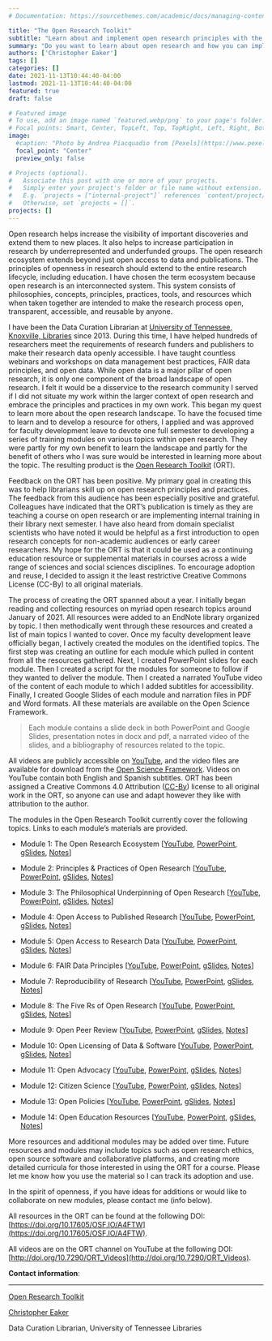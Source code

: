 ```yaml
---
# Documentation: https://sourcethemes.com/academic/docs/managing-content/

title: "The Open Research Toolkit"
subtitle: "Learn about and implement open research principles with the Open Research Toolkit."
summary: "Do you want to learn about open research and how you can implement open research principles in your work? The Open Research Toolkit is a series of educational modules designed to give you a basic understanding of the open research ecosystem."
authors: ['Christopher Eaker']
tags: []
categories: []
date: 2021-11-13T10:44:40-04:00
lastmod: 2021-11-13T10:44:40-04:00
featured: true
draft: false

# Featured image
# To use, add an image named `featured.webp/png` to your page's folder.
# Focal points: Smart, Center, TopLeft, Top, TopRight, Left, Right, BottomLeft, Bottom, BottomRight.
image:
  #caption: "Photo by Andrea Piacquadio from [Pexels](https://www.pexels.com/photo/happy-ethnic-woman-sitting-at-table-with-laptop-3769021/)"
  focal_point: "Center"
  preview_only: false

# Projects (optional).
#   Associate this post with one or more of your projects.
#   Simply enter your project's folder or file name without extension.
#   E.g. `projects = ["internal-project"]` references `content/project/deep-learning/index.md`.
#   Otherwise, set `projects = []`.
projects: []
---
```



Open research helps increase the visibility of important discoveries and extend them to new places. It also helps to increase participation in research by underrepresented and underfunded groups. The open research ecosystem extends beyond just open access to data and publications. The principles of openness in research should extend to the entire research lifecycle, including education. I have chosen the term ecosystem because open research is an interconnected system. This system consists of philosophies, concepts, principles, practices, tools, and resources which when taken together are intended to make the research process open, transparent, accessible, and reusable by anyone. 

I have been the Data Curation Librarian at [University of Tennessee, Knoxville, Libraries](https://www.lib.utk.edu/) since 2013. During this time, I have helped hundreds of researchers meet the requirements of research funders and publishers to make their research data openly accessible. I have taught countless webinars and workshops on data management best practices, FAIR data principles, and open data. While open data is a major pillar of open research, it is only one component of the broad landscape of open research. I felt it would be a disservice to the research community I served if I did not situate my work within the larger context of open research and embrace the principles and practices in my own work. This began my quest to learn more about the open research landscape. To have the focused time to learn and to develop a resource for others, I applied and was approved for faculty development leave to devote one full semester to developing a series of training modules on various topics within open research. They were partly for my own benefit to learn the landscape and partly for the benefit of others who I was sure would be interested in learning more about the topic. The resulting product is the [Open Research Toolkit](https://doi.org/10.17605/OSF.IO/A4FTW) (ORT). 

Feedback on the ORT has been positive. My primary goal in creating this was to help librarians skill up on open research principles and practices. The feedback from this audience has been especially positive and grateful. Colleagues have indicated that the ORT’s publication is timely as they are teaching a course on open research or are implementing internal training in their library next semester. I have also heard from domain specialist scientists who have noted it would be helpful as a first introduction to open research concepts for non-academic audiences or early career researchers. My hope for the ORT is that it could be used as a continuing education resource or supplemental materials in courses across a wide range of sciences and social sciences disciplines. To encourage adoption and reuse, I decided to assign it the least restrictive Creative Commons License (CC-By) to all original materials.

The process of creating the ORT spanned about a year. I initially began reading and collecting resources on myriad open research topics around January of 2021. All resources were added to an EndNote library organized by topic. I then methodically went through these resources and created a list of main topics I wanted to cover. Once my faculty development leave officially began, I actively created the modules on the identified topics. The first step was creating an outline for each module which pulled in content from all the resources gathered. Next, I created PowerPoint slides for each module. Then I created a script for the modules for someone to follow if they wanted to deliver the module. Then I created a narrated YouTube video of the content of each module to which I added subtitles for accessibility. Finally, I created Google Slides of each module and narration files in PDF and Word formats. All these materials are available on the Open Science Framework. 

> Each module contains a slide deck in both PowerPoint and Google Slides, presentation notes in docx and pdf, a narrated video of the slides, and a bibliography of resources related to the topic. 

All videos are publicly accessible on [YouTube](http://doi.org/10.7290/ORT_Videos), and the video files are available for download from the [Open Science Framework](https://doi.org/10.17605/OSF.IO/A4FTW). Videos on YouTube contain both English and Spanish subtitles. ORT has been assigned a Creative Commons 4.0 Attribution ([CC-By](https://creativecommons.org/licenses/by/4.0/)) license to all original work in the ORT, so anyone can use and adapt however they like with attribution to the author.

The modules in the Open Research Toolkit currently cover the following topics. Links to each module’s materials are provided.

* Module 1: The Open Research Ecosystem [[YouTube](https://youtu.be/XnI3HmiJ_TU), [PowerPoint](https://osf.io/cmh2r/), [gSlides](https://osf.io/gqwta/), [Notes](https://osf.io/ahvxd/)] 

* Module 2: Principles & Practices of Open Research [[YouTube](https://youtu.be/6eV6YHgvpSk), [PowerPoint](https://osf.io/q439h/), [gSlides](https://osf.io/v9g7q/), [Notes](https://osf.io/qw5mk/)]

* Module 3: The Philosophical Underpinning of Open Research [[YouTube](https://youtu.be/i6_RRYBH7uc), [PowerPoint](https://osf.io/2mgkr/), [gSlides](https://osf.io/ak682/), [Notes](https://osf.io/hp7n5/)]

* Module 4: Open Access to Published Research [[YouTube](https://youtu.be/9UUGv93-hTA), [PowerPoint](https://osf.io/vhmnz/), [gSlides](https://osf.io/prenk/), [Notes](https://osf.io/pektx/)]

* Module 5: Open Access to Research Data [[YouTube](https://youtu.be/LW849Rqf8hg), [PowerPoint](https://osf.io/am49n/), [gSlides](https://osf.io/y754z/), [Notes](https://osf.io/v6jk2/)]

* Module 6: FAIR Data Principles [[YouTube](https://youtu.be/XPhIgL5phFo), [PowerPoint](https://osf.io/xchjp/), [gSlides](https://osf.io/szxav/), [Notes](https://osf.io/9un5c/)]

* Module 7: Reproducibility of Research [[YouTube](https://youtu.be/MyzQSe6KiLs), [PowerPoint](https://osf.io/9t8xm/), [gSlides](https://osf.io/xazqr/), [Notes](https://osf.io/x65dh/)]

* Module 8: The Five Rs of Open Research [[YouTube](https://youtu.be/AcKBNPPNgp0), [PowerPoint](https://osf.io/kywpx/), [gSlides](https://osf.io/tcky6/), [Notes](https://osf.io/84mex/)]

* Module 9: Open Peer Review [[YouTube](https://youtu.be/GHVoVHV1xyk), [PowerPoint](https://osf.io/q6bpz/), [gSlides](https://osf.io/68agv/), [Notes](https://osf.io/tnjk8/)]

* Module 10: Open Licensing of Data & Software [[YouTube](https://youtu.be/_gnIAejr_js), [PowerPoint](https://osf.io/52nyk/), [gSlides](https://osf.io/avpme/), [Notes](https://osf.io/ekygv/)]

* Module 11: Open Advocacy [[YouTube](https://youtu.be/pCxb2wgZZEI), [PowerPoint](https://osf.io/p798v/), [gSlides](https://osf.io/5d78q/), [Notes](https://osf.io/zac8p/)]

* Module 12: Citizen Science [[YouTube](https://youtu.be/kj053ov8Qfg), [PowerPoint](https://osf.io/s8z5c/), [gSlides](https://osf.io/z26e3/), [Notes](https://osf.io/kymwe/)]

* Module 13: Open Policies [[YouTube](https://youtu.be/pw6faLOdTdc), [PowerPoint](https://osf.io/zpje3/), [gSlides](https://osf.io/zqc3t/), [Notes](https://osf.io/27xuv/)]

* Module 14: Open Education Resources [[YouTube](https://youtu.be/_BlrPmtM938), [PowerPoint](https://osf.io/v83rg/), [gSlides](https://osf.io/qm82w/), [Notes](https://osf.io/5pv86/)]

More resources and additional modules may be added over time. Future resources and modules may include topics such as open research ethics, open source software and collaborative platforms, and creating more detailed curricula for those interested in using the ORT for a course. Please let me know how you use the material so I can track its adoption and use.

In the spirit of openness, if you have ideas for additions or would like to collaborate on new modules, please contact me (info below).

All resources in the ORT can be found at the following DOI: [https://doi.org/10.17605/OSF.IO/A4FTW](https://doi.org/10.17605/OSF.IO/A4FTW). 

All videos are on the ORT channel on YouTube at the following DOI: [http://doi.org/10.7290/ORT_Videos](http://doi.org/10.7290/ORT_Videos). 


**Contact information**:
________

[Open Research Toolkit](mailto:OpenResearch@utk.edu)

[Christopher Eaker](mailto:ceaker@utk.edu)

Data Curation Librarian, University of Tennessee Libraries
